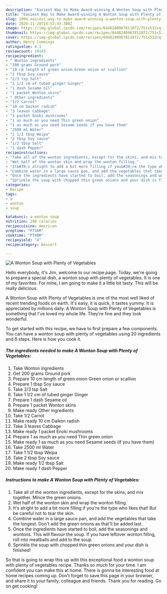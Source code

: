 ```yaml
---
description: "Easiest Way to Make Award-winning A Wonton Soup with Plenty of Vegetables"
title: "Easiest Way to Make Award-winning A Wonton Soup with Plenty of Vegetables"
slug: 1994-easiest-way-to-make-award-winning-a-wonton-soup-with-plenty-of-vegetables
date: 2020-11-28T14:57:33.308Z
image: https://img-global.cpcdn.com/recipes/6448240967811072/751x532cq70/a-wonton-soup-with-plenty-of-vegetables-recipe-main-photo.jpg
thumbnail: https://img-global.cpcdn.com/recipes/6448240967811072/751x532cq70/a-wonton-soup-with-plenty-of-vegetables-recipe-main-photo.jpg
cover: https://img-global.cpcdn.com/recipes/6448240967811072/751x532cq70/a-wonton-soup-with-plenty-of-vegetables-recipe-main-photo.jpg
author: Henry Cummings
ratingvalue: 4.1
reviewcount: 19143
recipeingredient:
- " Wonton ingredients"
- "200 grams Ground pork"
- "10 cm length of green onion Green onion or scallion"
- "1 tbsp Soy sauce"
- "2/3 tsp Salt"
- "1 1/2 cm of tubed ginger Ginger"
- "1 dash Sesame oil"
- "1 packet Wonton skins"
- " Other ingredients"
- "1/2 Carrot"
- "10 cm Daikon radish"
- "3 leaves Cabbage"
- "1 packet Enoki mushrooms"
- "1 as much as you need Thin green onion"
- "1 as much as you need Sesame seeds if you have them"
- "2500 ml Water"
- "1 1/2 tbsp Weipa"
- "2 tbsp Soy sauce"
- "1/2 tbsp Salt"
- "1 dash Pepper"
recipeinstructions:
- "Take all of the wonton ingredients, except for the skins, and mix together. Mince the green onions."
- "Wet half of the wonton skin and wrap the wonton filling."
- "It&#39;s alright to add a bit more filling if you&#39;re the type who likes that! But be careful not to tear the skin."
- "Combine water in a large sauce pan, and add the vegetables that take the longest. Don&#39;t add the green onions as that&#39;ll be added last."
- "Once the ingredients have started to boil, add the seasonings and wontons. This will flavour the soup.  If you have leftover wonton filling, roll into meatballs and add to the soup."
- "Sprinkle the soup with chopped thin green onions and your dish is finished!"
categories:
- Recipe
tags:
- a
- wonton
- soup

katakunci: a wonton soup 
nutrition: 298 calories
recipecuisine: American
preptime: "PT16M"
cooktime: "PT40M"
recipeyield: "4"
recipecategory: Dessert

---
```



![A Wonton Soup with Plenty of Vegetables](https://img-global.cpcdn.com/recipes/6448240967811072/751x532cq70/a-wonton-soup-with-plenty-of-vegetables-recipe-main-photo.jpg)

Hello everybody, it's Jim, welcome to our recipe page. Today, we're going to prepare a special dish, a wonton soup with plenty of vegetables. It is one of my favorites. For mine, I am going to make it a little bit tasty. This will be really delicious.

A Wonton Soup with Plenty of Vegetables is one of the most well liked of recent trending foods on earth. It's easy, it is quick, it tastes yummy. It is appreciated by millions daily. A Wonton Soup with Plenty of Vegetables is something that I've loved my whole life. They're fine and they look wonderful.




To get started with this recipe, we have to first prepare a few components. You can have a wonton soup with plenty of vegetables using 20 ingredients and 6 steps. Here is how you cook it.

<!--inarticleads1-->

##### The ingredients needed to make A Wonton Soup with Plenty of Vegetables:

1. Take  Wonton ingredients
1. Get 200 grams Ground pork
1. Prepare 10 cm length of green onion Green onion or scallion
1. Prepare 1 tbsp Soy sauce
1. Take 2/3 tsp Salt
1. Take 1 1/2 cm of tubed ginger Ginger
1. Prepare 1 dash Sesame oil
1. Prepare 1 packet Wonton skins
1. Make ready  Other ingredients
1. Take 1/2 Carrot
1. Make ready 10 cm Daikon radish
1. Take 3 leaves Cabbage
1. Make ready 1 packet Enoki mushrooms
1. Prepare 1 as much as you need Thin green onion
1. Make ready 1 as much as you need Sesame seeds (if you have them)
1. Take 2500 ml Water
1. Take 1 1/2 tbsp Weipa
1. Take 2 tbsp Soy sauce
1. Make ready 1/2 tbsp Salt
1. Make ready 1 dash Pepper




<!--inarticleads2-->

##### Instructions to make A Wonton Soup with Plenty of Vegetables:

1. Take all of the wonton ingredients, except for the skins, and mix together. Mince the green onions.
1. Wet half of the wonton skin and wrap the wonton filling.
1. It&#39;s alright to add a bit more filling if you&#39;re the type who likes that! But be careful not to tear the skin.
1. Combine water in a large sauce pan, and add the vegetables that take the longest. Don&#39;t add the green onions as that&#39;ll be added last.
1. Once the ingredients have started to boil, add the seasonings and wontons. This will flavour the soup.  If you have leftover wonton filling, roll into meatballs and add to the soup.
1. Sprinkle the soup with chopped thin green onions and your dish is finished!




So that is going to wrap this up with this exceptional food a wonton soup with plenty of vegetables recipe. Thanks so much for your time. I am confident you can make this at home. There is gonna be interesting food at home recipes coming up. Don't forget to save this page in your browser, and share it to your family, colleague and friends. Thank you for reading. Go on get cooking!
